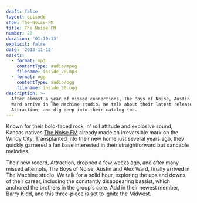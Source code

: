 ```yaml
---
draft: false
layout: episode
show: The-Noise-FM
title: The Noise FM
number: 20
duration: '01:19:13'
explicit: false
date: '2013-11-12'
assets:
  - format: mp3
    contentType: audio/mpeg
    filename: inside_20.mp3
  - format: ogg
    contentType: audio/ogg
    filename: inside_20.ogg
description: >-
  After almost a year of missed connections, The Boys of Noise, Austin and Alex
  Ward arrive in The Machine studio. We talk about their latest release,
  Attraction, and dig deep into their catalog too.
---
```

Known for their bold-faced rock 'n' roll attitude and explosive sound, Kansas natives [The Noise FM](http://thenoisefm.net) already made an irreversible mark on the Windy City. Transplanted into their new home just several years ago, they quickly garnered a fan base interested in their straightforward but dancable melodies.

Their new record, Attraction, dropped a few weeks ago, and after many missed attempts, The Boys of Noise, Austin and Alex Ward, finally arrived in The Machine studio. We talk for a solid hour, exploring the ups and downs of their career, including the constantly disappearing bassist, which anchored the brothers in the group's core. Add in their newest member, Barry Kidd, and this three-piece is set to ignite the Midwest.